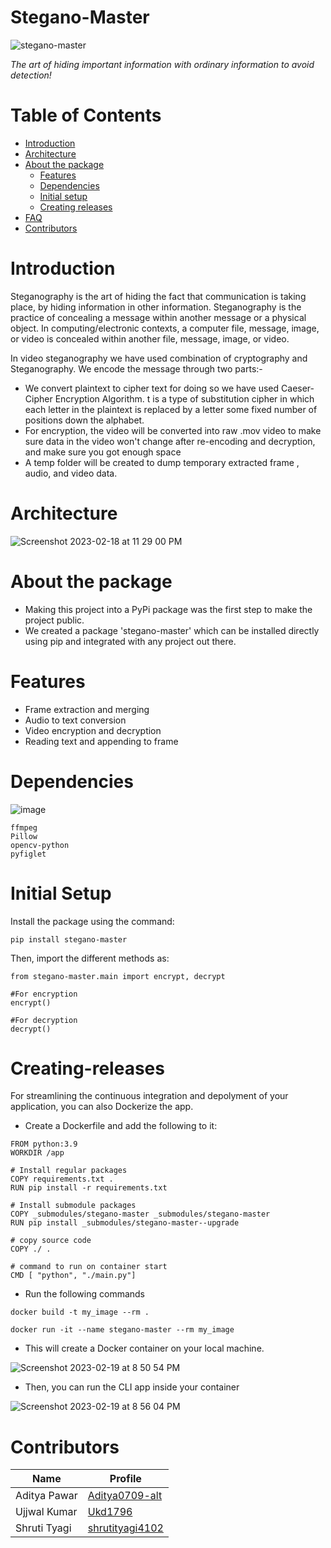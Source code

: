 # Stegano-Master

![stegano-master](https://user-images.githubusercontent.com/77115883/219879947-d524012a-63b5-47ee-9632-daad2e168e39.jpeg)


*The art of hiding important information with ordinary information to avoid detection!*

# Table of Contents

- [Introduction](#introduction)
- [Architecture](#architecture)
- [About the package](#package)
  - [Features](#features)
  - [Dependencies](#dependencies)
  - [Initial setup](#initial-setup)
  - [Creating releases](#creating-releases)
- [FAQ](#faq)
- [Contributors](#contributors)


# Introduction

Steganography is the art of hiding the fact that communication is taking place, by hiding information in other information. Steganography is the practice of concealing a message within another message or a physical object. In computing/electronic contexts, a computer file, message, image, or video is concealed within another file, message, image, or video. 

In video steganography we have used combination of cryptography and Steganography. We encode the message through two parts:-

- We convert plaintext to cipher text for doing so we have used Caeser-Cipher Encryption Algorithm. t is a type of substitution cipher in which each letter in the plaintext is replaced by a letter some fixed number of positions down the alphabet. 
- For encryption, the video will be converted into raw .mov video to make sure data in the video won't change after re-encoding and decryption, and make sure you got enough space
- A temp folder will be created to dump temporary extracted frame , audio, and video data.

# Architecture

![Screenshot 2023-02-18 at 11 29 00 PM](https://user-images.githubusercontent.com/77115883/219881271-e892fc18-7b9b-4b9c-9186-81949a7ba31a.jpg)


# About the package

- Making this project into a PyPi package was the first step to make the project public.
- We created a package 'stegano-master' which can be installed directly using pip and integrated with any project out there.

# Features

- Frame extraction and merging 
- Audio to text conversion
- Video encryption and decryption
- Reading text and appending to frame


# Dependencies
![image](https://user-images.githubusercontent.com/77115883/219881788-0f04f271-5e66-4e09-90ce-2395a50c4d7f.png)

```python3
ffmpeg
Pillow
opencv-python
pyfiglet
```

# Initial Setup

Install the package using the command:

```python3
pip install stegano-master
```

Then, import the different methods as:

```python3
from stegano-master.main import encrypt, decrypt

#For encryption
encrypt()

#For decryption
decrypt()

```

# Creating-releases

For streamlining the continuous integration and depolyment of your application, you can also Dockerize the app. 

- Create a Dockerfile and add the following to it:

```docker
FROM python:3.9
WORKDIR /app

# Install regular packages
COPY requirements.txt .
RUN pip install -r requirements.txt

# Install submodule packages
COPY _submodules/stegano-master _submodules/stegano-master
RUN pip install _submodules/stegano-master--upgrade

# copy source code
COPY ./ .

# command to run on container start
CMD [ "python", "./main.py"]
```

- Run the following commands

```docker
docker build -t my_image --rm .

docker run -it --name stegano-master --rm my_image

```
- This will create a Docker container on your local machine. 

![Screenshot 2023-02-19 at 8 50 54 PM](https://user-images.githubusercontent.com/77115883/219957525-6855e7d0-08b7-4e55-ab3a-d600c040cc06.jpg)

- Then, you can run the CLI app inside your container

![Screenshot 2023-02-19 at 8 56 04 PM](https://user-images.githubusercontent.com/77115883/219957705-f6546ea8-06fc-4d40-9465-d80dad32518a.jpg)


# Contributors

| Name               | Profile |
| -------------------| ----------------|
| Aditya Pawar       | [Aditya0709-alt](https://github.com/Aditya0709-alt)  |
| Ujjwal Kumar       | [Ukd1796](https://github.com/Ukd1796)        |
| Shruti Tyagi       | [shrutityagi4102](https://github.com/shrutityagi4102) |
